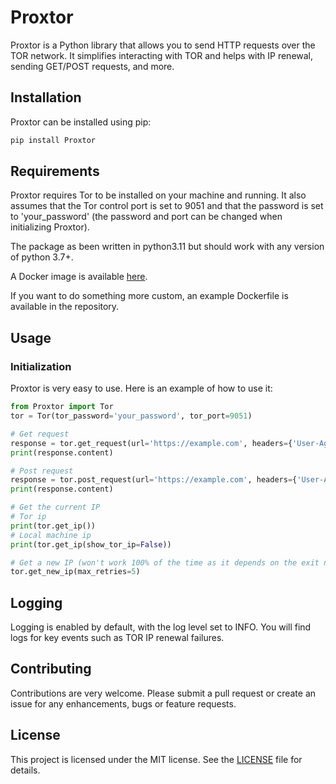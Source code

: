 # Proxtor
Proxtor is a Python library that allows you to send HTTP requests over the TOR network. 
It simplifies interacting with TOR and helps with IP renewal, sending GET/POST requests, and more.

## Installation
Proxtor can be installed using pip:

```bash
pip install Proxtor
```

## Requirements
Proxtor requires Tor to be installed on your machine and running.
It also assumes that the Tor control port is set to 9051 and that the password is set to 'your_password' 
(the password and port can be changed when initializing Proxtor).

The package as been written in python3.11 but should work with any version of python 3.7+.

A Docker image is available [here](https://hub.docker.com/r/dperson/Proxtor/).

If you want to do something more custom, an example Dockerfile is available in the repository.

## Usage
### Initialization
Proxtor is very easy to use. Here is an example of how to use it:

```python
from Proxtor import Tor
tor = Tor(tor_password='your_password', tor_port=9051)

# Get request
response = tor.get_request(url='https://example.com', headers={'User-Agent': 'Mozilla/5.0'})
print(response.content)

# Post request
response = tor.post_request(url='https://example.com', headers={'User-Agent': 'Mozilla/5.0'}, data={'key': 'value'})
print(response.content)

# Get the current IP
# Tor ip
print(tor.get_ip())
# Local machine ip
print(tor.get_ip(show_tor_ip=False))

# Get a new IP (won't work 100% of the time as it depends on the exit node)
tor.get_new_ip(max_retries=5)
```

## Logging
Logging is enabled by default, with the log level set to INFO. 
You will find logs for key events such as TOR IP renewal failures.

## Contributing
Contributions are very welcome. 
Please submit a pull request or create an issue for any enhancements, bugs or feature requests.

## License
This project is licensed under the MIT license. See the [LICENSE](./LICENSE) file for details.